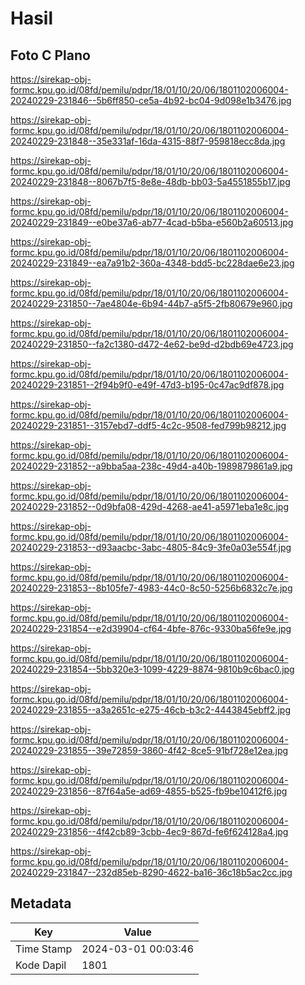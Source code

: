 # Hasil

## Foto C Plano

https://sirekap-obj-formc.kpu.go.id/08fd/pemilu/pdpr/18/01/10/20/06/1801102006004-20240229-231846--5b6ff850-ce5a-4b92-bc04-9d098e1b3476.jpg

https://sirekap-obj-formc.kpu.go.id/08fd/pemilu/pdpr/18/01/10/20/06/1801102006004-20240229-231848--35e331af-16da-4315-88f7-959818ecc8da.jpg

https://sirekap-obj-formc.kpu.go.id/08fd/pemilu/pdpr/18/01/10/20/06/1801102006004-20240229-231848--8067b7f5-8e8e-48db-bb03-5a4551855b17.jpg

https://sirekap-obj-formc.kpu.go.id/08fd/pemilu/pdpr/18/01/10/20/06/1801102006004-20240229-231849--e0be37a6-ab77-4cad-b5ba-e560b2a60513.jpg

https://sirekap-obj-formc.kpu.go.id/08fd/pemilu/pdpr/18/01/10/20/06/1801102006004-20240229-231849--ea7a91b2-360a-4348-bdd5-bc228dae6e23.jpg

https://sirekap-obj-formc.kpu.go.id/08fd/pemilu/pdpr/18/01/10/20/06/1801102006004-20240229-231850--7ae4804e-6b94-44b7-a5f5-2fb80679e960.jpg

https://sirekap-obj-formc.kpu.go.id/08fd/pemilu/pdpr/18/01/10/20/06/1801102006004-20240229-231850--fa2c1380-d472-4e62-be9d-d2bdb69e4723.jpg

https://sirekap-obj-formc.kpu.go.id/08fd/pemilu/pdpr/18/01/10/20/06/1801102006004-20240229-231851--2f94b9f0-e49f-47d3-b195-0c47ac9df878.jpg

https://sirekap-obj-formc.kpu.go.id/08fd/pemilu/pdpr/18/01/10/20/06/1801102006004-20240229-231851--3157ebd7-ddf5-4c2c-9508-fed799b98212.jpg

https://sirekap-obj-formc.kpu.go.id/08fd/pemilu/pdpr/18/01/10/20/06/1801102006004-20240229-231852--a9bba5aa-238c-49d4-a40b-1989879861a9.jpg

https://sirekap-obj-formc.kpu.go.id/08fd/pemilu/pdpr/18/01/10/20/06/1801102006004-20240229-231852--0d9bfa08-429d-4268-ae41-a5971eba1e8c.jpg

https://sirekap-obj-formc.kpu.go.id/08fd/pemilu/pdpr/18/01/10/20/06/1801102006004-20240229-231853--d93aacbc-3abc-4805-84c9-3fe0a03e554f.jpg

https://sirekap-obj-formc.kpu.go.id/08fd/pemilu/pdpr/18/01/10/20/06/1801102006004-20240229-231853--8b105fe7-4983-44c0-8c50-5256b6832c7e.jpg

https://sirekap-obj-formc.kpu.go.id/08fd/pemilu/pdpr/18/01/10/20/06/1801102006004-20240229-231854--e2d39904-cf64-4bfe-876c-9330ba56fe9e.jpg

https://sirekap-obj-formc.kpu.go.id/08fd/pemilu/pdpr/18/01/10/20/06/1801102006004-20240229-231854--5bb320e3-1099-4229-8874-9810b9c6bac0.jpg

https://sirekap-obj-formc.kpu.go.id/08fd/pemilu/pdpr/18/01/10/20/06/1801102006004-20240229-231855--a3a2651c-e275-46cb-b3c2-4443845ebff2.jpg

https://sirekap-obj-formc.kpu.go.id/08fd/pemilu/pdpr/18/01/10/20/06/1801102006004-20240229-231855--39e72859-3860-4f42-8ce5-91bf728e12ea.jpg

https://sirekap-obj-formc.kpu.go.id/08fd/pemilu/pdpr/18/01/10/20/06/1801102006004-20240229-231856--87f64a5e-ad69-4855-b525-fb9be10412f6.jpg

https://sirekap-obj-formc.kpu.go.id/08fd/pemilu/pdpr/18/01/10/20/06/1801102006004-20240229-231856--4f42cb89-3cbb-4ec9-867d-fe6f624128a4.jpg

https://sirekap-obj-formc.kpu.go.id/08fd/pemilu/pdpr/18/01/10/20/06/1801102006004-20240229-231847--232d85eb-8290-4622-ba16-36c18b5ac2cc.jpg


## Metadata

| Key        | Value               |
| ---------- | ------------------- |
| Time Stamp | 2024-03-01 00:03:46 |
| Kode Dapil | 1801                |



